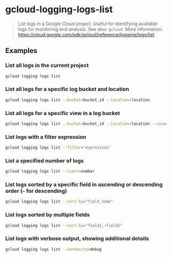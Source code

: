 # gcloud-logging-logs-list

> List logs in a Google Cloud project. Useful for identifying available logs for monitoring and analysis. See also: `gcloud`. More information: <https://cloud.google.com/sdk/gcloud/reference/logging/logs/list>.

## Examples

### List all logs in the current project

```bash
gcloud logging logs list
```

### List all logs for a specific log bucket and location

```bash
gcloud logging logs list --bucket=bucket_id --location=location
```

### List all logs for a specific view in a log bucket

```bash
gcloud logging logs list --bucket=bucket_id --location=location --view=view_id
```

### List logs with a filter expression

```bash
gcloud logging logs list --filter="expression"
```

### List a specified number of logs

```bash
gcloud logging logs list --limit=number
```

### List logs sorted by a specific field in ascending or descending order (`~` for descending)

```bash
gcloud logging logs list --sort-by="field_name"
```

### List logs sorted by multiple fields

```bash
gcloud logging logs list --sort-by="field1,~field2"
```

### List logs with verbose output, showing additional details

```bash
gcloud logging logs list --verbosity=debug
```
